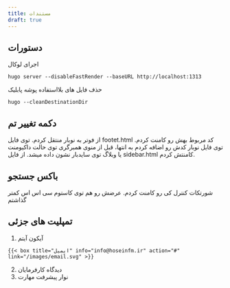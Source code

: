```yaml
---
title: مستندات
draft: true
---
```


## دستورات

اجرای لوکال
```
hugo server --disableFastRender --baseURL http://localhost:1313
```

حذف فایل های بلااستفاده پوشه پابلیک
```
hugo --cleanDestinationDir
```

## دکمه تغییر تم
از فوتر به نوبار منتقل کردم.
توی فایل footet.html کد مربوط بهش رو کامنت کردم.
توی فایل نوبار کدش رو اضافه کردم به انتها، قبل از منوی همبرگری
توی حالت داکیومنت یا وبلاگ توی سایدبار نشون داده میشد. از فایل sidebar.html کامنتش کردم.

## باکس جستجو
شورتکات کنترل کی رو کامنت کردم.
عرضش رو هم توی کاستوم سی اس اس کمتر گذاشتم

## تمپلیت های جزئی

1. آیکون آیتم

```
{{< box title="ایمیل" info="info@hoseinfm.ir" action="#" link="/images/email.svg" >}}
```

2. دیدگاه کارفرمایان
3. نوار پیشرفت مهارت